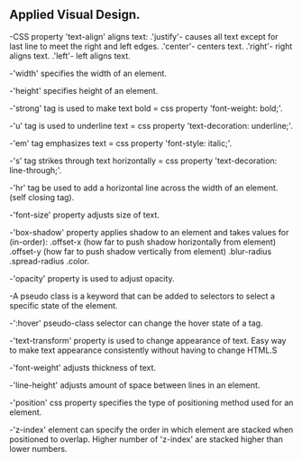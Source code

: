 ## Applied Visual Design.

-CSS property 'text-align' aligns text:
    .'justify'- causes all text except for last line to meet the right and left edges.
    .'center'- centers text.
    .'right'- right aligns text.
    .'left'- left aligns text.

-'width' specifies the width of an element.

-'height' specifies height of an element.

-'strong' tag is used to make text bold = css property 'font-weight: bold;'.

-'u' tag is used to underline text = css property 'text-decoration: underline;'.

-'em' tag emphasizes text = css property 'font-style: italic;'.

-'s' tag strikes through text horizontally = css property 'text-decoration: line-through;'. 

-'hr' tag be used to add a horizontal line across the width of an element. (self closing tag).

-'font-size' property adjusts size of text.

-'box-shadow' property applies shadow to an element and takes values for (in-order):
    .offset-x (how far to push shadow horizontally from element)
    .offset-y (how far to push shadow vertically from element)
    .blur-radius
    .spread-radius
    .color.

-'opacity' property is used to adjust opacity.

-A pseudo class is a keyword that can be added to selectors to select a specific state of the element.

-':hover' pseudo-class selector can change the hover state of a tag.

-'text-transform' property is used to change appearance of text. Easy way to make text appearance consistently without having to change HTML.S

-'font-weight' adjusts thickness of text.

-'line-height' adjusts amount of space between lines in an element.

-'position' css property specifies the type of positioning method used for an element.

-'z-index' element can specify the order in which element are stacked when positioned to overlap. Higher number of 'z-index' are stacked higher than lower numbers.

